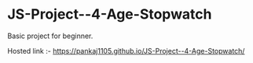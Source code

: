# JS-Project--4-Age-Stopwatch
Basic project for beginner.


Hosted link :- https://pankaj1105.github.io/JS-Project--4-Age-Stopwatch/
